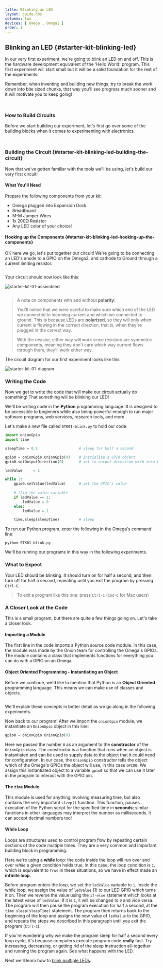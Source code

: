 ```yaml
---
title: Blinking an LED
layout: guide.hbs
columns: two
devices: [ Omega , Omega2 ]
order: 1
---
```


## Blinking an LED {#starter-kit-blinking-led}

In our very first experiment, we're going to blink an LED on and off. This is the hardware development equivalent of the 'Hello World' program. This first experiment will start small but it will be a solid foundation for the rest of the experiments.

Remember, when inventing and building new things, try to break the work down into bite sized chunks, that way you'll see progress much sooner and it will motivate you to keep going!


<!-- ### GPIO Pins as Outputs -->
```{r child = '../../shared/gpio-output.md'}
```

<!-- LEDs -->
```{r child = '../../shared/led.md'}
```

### How to Build Circuits

Before we start building our experiment, let's first go over some of the building blocks when it comes to experimenting with electronics.


<!-- Jumper wires -->
```{r child = '../../shared/jumper-wires.md'}
```

<!-- Breadboard -->
```{r child = '../../shared/breadboard.md'}
```

### Building the Circuit {#starter-kit-blinking-led-building-the-circuit}

<!-- // DONE: fill this with something like 'Ok, now that we know the general tools we'll be using, let's build our very first circuit!' -->

Now that we've gotten familiar with the tools we'll be using, let's build our very first circuit!

#### What You'll Need

Prepare the following components from your kit:

* Omega plugged into Expansion Dock
* Breadboard
* M-M Jumper Wires
* 1x 200Ω Resistor
* Any LED color of your choice!

#### Hooking up the Components {#starter-kit-blinking-led-hooking-up-the-components}

OK here we go, let's put together our circuit! We're going to be connecting an LED's anode to a GPIO on the Omega2, and cathode to Ground through a current limiting resistor.

<!-- // TODO: FRITZING: fritzing circuit diagram of the experiment -->

```{r child = '../../shared/wiring-led.md'}
```

Your circuit should now look like this:

<!-- // DONE: image of circuit -->

![starter-kit-01-assembled](https://raw.githubusercontent.com/OnionIoT/Onion-Docs/master/Omega2/Kit-Guides/Starter/img/01-assembled-circuit.jpg)

<!-- Breadboard -->
```{r child = '../../shared/wiring-precautions.md'}
```

> A note on components with and without **polarity**:
>
> You'll notice that we were careful to make sure which end of the LED we connected to incoming current and which we connected to ground. This is because LEDs are **polarized**, so they will only when current is flowing in the correct direction, that is, when they're plugged in the correct way.
>
> With the resistor, either way will work since resistors are symmetric components, meaning they don't care which way current flows through them, they'll work either way.


The circuit diagram for our first experiment looks like this:
<!-- // DONE: CIRCUIT DIAGRAM: circuit showing this experiment -->
![starter-kit-01-diagram](https://raw.githubusercontent.com/OnionIoT/Onion-Docs/master/Omega2/Kit-Guides/Starter/diagrams/01-circuit-diagram.png)

### Writing the Code

Now we get to write the code that will make our circuit actually do something! That something will be blinking our LED!

We'll be writing code in the **Python** programming language. It is designed to be accessible to beginners while also being powerful enough to run major software programs, web services, research tools, and more.

Let's make a new file called `STK01-blink.py` to hold our code:

``` python
import onionGpio
import time

sleepTime = 0.5                   # sleep for half a second

gpio0 = onionGpio.OnionGpio(0)    # initialize a GPIO object
gpio0.setOutputDirection(0)       # set to output direction with zero being the default value

ledValue     = 1

while 1:
    gpio0.setValue(ledValue)      # set the GPIO's value
    
    # flip the value variable
    if ledValue == 1:
        ledValue = 0
    else:
        ledValue = 1

    time.sleep(sleepTime)         # sleep 
```

To run our Python program, enter the following in the Omega's command line:

```
python STK01-blink.py
```

We'll be running our programs in this way in the following experiments.

### What to Expect

Your LED should be blinking. It should turn on for half a second, and then turn off for half a second, repeating until you exit the program by pressing `Ctrl-C`.

<!-- // TODO: GIF: Showing this experiment with the LED blinking -->

> To exit a program like this one: press `Ctrl-C` (`Cmd-C` for Mac users)

### A Closer Look at the Code

This is a small program, but there are quite a few things going on. Let's take a closer look.

#### Importing a Module

The first line in the code imports a Python source code module. In this case, the module was made by the Onion team for controlling the Omega's GPIOs. The module contains a class that implements functions for everything you can do with a GPIO on an Omega.

#### Object Oriented Programming - Instantiating an Object

Before we continue, we'd like to mention that Python is an **Object Oriented** programming language. This means we can make use of classes and objects.

<!-- Classes and Objects -->
```{r child = '../../shared/classes-and-objects.md'}
```

We'll explain these concepts in better detail as we go along in the following experiments.

Now back to our program! After we import the `onionGpio` module, we instantiate an `OnionGpio` object in this line:

``` python
gpio0 = onionGpio.OnionGpio(0)
```

Here we passed the number `0` as an argument to the **constructor** of the `OnionGpio` class. The constructor is a function that runs when an object is instantiated and can be used to supply data to the object that it could need for configuration. In our case, the `OnionGpio` constructor tells the object which of the Omega's GPIOs the object will use, in this case `GPIO0`. We assign this instantiated object to a variable `gpio0` so that we can use it later in the program to interact with the GPIO pin.

#### The `time` Module

This module is used for anything involving measuring time, but also contains the very important `sleep()` function. This function, pauses execution of the Python script for the specified time in **seconds**; similar functions in other languages may interpret the number as milliseconds. It can accept decimal numbers too!

#### While Loop

Loops are structures used to control program flow by repeating certain sections of the code multiple times. They are a very common and important building block in programming.

Here we're using a **while** loop: the code inside the loop will run over and over *while* a given condition holds true. In this case, the loop condition is `1`, which is equivalent to `True` in these situations, so we have in effect made an **infinite loop**.

Before program enters the loop, we set the `ledValue` variable to `1`. Inside the while loop, we assign the value of `ledValue` (1) to our LED GPIO which turns it on. Then we reverse the value using the `if-else` statement which looks at the latest value of `ledValue`: if it is `1`, it will be changed to `0` and vice versa. The program will then pause the program execution for half a second, at the `time.sleep(sleepTime)` statement. The program then returns back to the beginning of the loop and assigns the new value of `ledValue` to the GPIO, and repeats the steps we described in this paragraph until you exit the program (`Ctrl-C`).

If you're wondering why we make the program sleep for half a second every loop cycle, it's because computers execute program code **really** fast. Try increasing, decreasing, or getting rid of the sleep instruction all-together and running the program again. See what happens with the LED.

Next we'll learn how to [blink multiple LEDs](#starter-kit-multiple-leds).